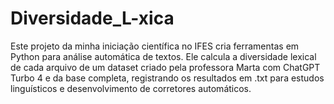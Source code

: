 # Diversidade_L-xica
Este projeto da minha iniciação científica no IFES cria ferramentas em Python para análise automática de textos. Ele calcula a diversidade lexical de cada arquivo de um dataset criado pela professora Marta com ChatGPT Turbo 4 e da base completa, registrando os resultados em .txt para estudos linguísticos e desenvolvimento de corretores automáticos.
